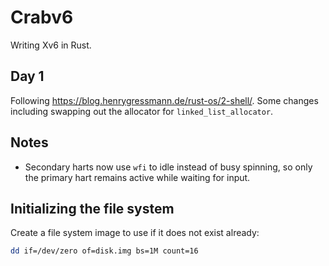 # Crabv6

Writing Xv6 in Rust.

## Day 1

Following https://blog.henrygressmann.de/rust-os/2-shell/. Some changes
including swapping out the allocator for `linked_list_allocator`.

## Notes

- Secondary harts now use `wfi` to idle instead of busy spinning, so
  only the primary hart remains active while waiting for input.

## Initializing the file system

Create a file system image to use if it does not exist already:

```sh
dd if=/dev/zero of=disk.img bs=1M count=16
```
